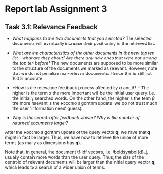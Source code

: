 # Report lab Assignment 3

## Task 3.1: Relevance Feedback

- *What happens to the two documents that you selected?*
The selected documents will eventually increase their positioning in the retrieved list.

- *What are the characteristics of the other documents in the new top ten list - what are they about? Are there any new ones that were not among the top ten before?*
The new documents are supposed to be more similar to the structure of the documents we marked as relevant. However, note that we do not penalize non-relevan documents. Hence this is still not 100% accurate.

- *How is the relevance feedback process affected by $\alpha$ and $\beta$? *
The higher is the term $\alpha$ the more important will be the initial user query, i.e. the initially searched words. On the other hand, the higher is the term $\beta$ the more relevant is the Rocchio algorithm update (we do not trust much the user 'information need' guess).

- *Why  is  the  search  after  feedback  slower?  Why  is  the  number  of returned documents larger?*

After the Rocchio algorithm update of the query vector $\boldsymbol{q}$, we have that $\boldsymbol{q}$ might in fact be larger. Thus, we have now to retrieve the union of more terms (as many as dimensions has $\boldsymbol{q}$).

Note that, in general, the document tf-idf vectors, i.e. \boldsymbol{d}_j, usually contain more words than the user query. Thus, the size of the centroid of relevant documents will be larger than the initial query vector $\boldsymbol{q}$, which leads to a search of a wider union of terms.